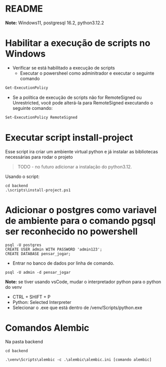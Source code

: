 # README

**Note:** Windows11, postgresql 16.2, python3.12.2

# Habilitar a execução de scripts no Windows

* Verificar se está habilitado a execução de scripts
    * Executar o powersheel como adminitrador e executar o seguinte comando

```bash
Get-ExecutionPolicy
```

* Se a política de execução de scripts não for RemoteSigned ou Unrestricted, você pode alterá-la para RemoteSigned executando o seguinte comando:

```bash
Set-ExecutionPolicy RemoteSigned
```

# Executar script install-project

Esse script ira criar um ambiente virtual python e já instalar as bibliotecas  necessárias para rodar o projeto
>TODO - no futuro adicionar a instalação do python3.12.

Usando o script:
```
cd backend
.\scripts\install-project.ps1
```



# Adicionar o postgres como variavel de ambiente para o comando pgsql ser reconhecido no powershell

```
psql -U postgres
CREATE USER admin WITH PASSWORD 'admin123';
CREATE DATABASE pensar_jogar;
```

* Entrar no banco de dados por linha de comando.

```
psql -U admin -d pensar_jogar
```

**Note:** se tiver usando vsCode, mudar o interpretador python para o python do venv

* CTRL + SHIFT + P
* Python: Selected Interpreter
* Selecionar o .exe que está dentro de /venv/Scripts/python.exe


# Comandos Alembic

Na pasta backend
```
cd backend
```

```
.\venv\Scripts\alembic -c .\alembic\alembic.ini [comando alembic]
```